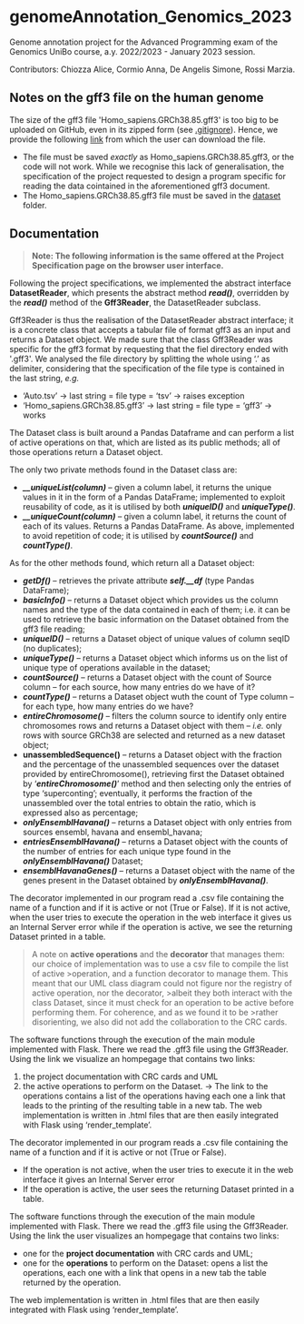 # genomeAnnotation_Genomics_2023

Genome annotation project for the Advanced Programming exam of the Genomics UniBo course, a.y. 2022/2023 - January 2023 session. 

Contributors: Chiozza Alice, Cormio Anna, De Angelis Simone, Rossi Marzia.

## Notes on the gff3 file on the human genome
The size of the gff3 file 'Homo_sapiens.GRCh38.85.gff3' is too big to be uploaded on GitHub, even in its zipped form (see <a href = 'https://github.com/annacormio/genomeAnnotation_Genomics_2023/blob/master/.gitignore' target = '_blank'> .gitignore</a>). Hence, we provide the following <a href='https://drive.google.com/file/d/1P4nYtl_SYNegCbWsoR-syltB84WOyaOp/view' target = '_blank'> link</a> from which the user can download the file.

* The file must be saved <i>exactly</i> as Homo_sapiens.GRCh38.85.gff3, or the code will not work. While we recognise this lack of generalisation, the specification of the project requested to design a program specific for reading the data cointained in the aforementioned gff3 document.
* The Homo_sapiens.GRCh38.85.gff3 file must be saved in the <a href = 'https://github.com/annacormio/genomeAnnotation_Genomics_2023/tree/master/dataset' target="__blank"> dataset</a> folder.

## Documentation

> <b> Note: The following information is the same offered at the Project Specification page on the browser user interface. </b>
 
Following the project specifications, we implemented the abstract interface <b>DatasetReader</b>, which presents the abstract method <i><b>read()</i></b>, overridden by the <i><b>read()</i></b> method of the <b>Gff3Reader</b>, the DatasetReader subclass. 

Gff3Reader is thus the realisation of the DatasetReader abstract interface; it is a concrete class that accepts a tabular file of format gff3 as an input and returns a Dataset object. We made sure that the class Gff3Reader was specific for the gff3 format by requesting that the fiel directory ended with '.gff3'. We analysed the file directory by splitting the whole using ‘.’ as delimiter, considering that the specification of the file type is contained in the last string, <i>e.g.</i> 

* ‘Auto.tsv’ ->  last string = file type = ‘tsv’ -> raises exception
* ‘Homo_sapiens.GRCh38.85.gff3’ -> last string = file type = ‘gff3’ -> works

The Dataset class is built around a Pandas Dataframe and can perform a list of active operations on that, which are listed as its public methods; all of those operations return a Dataset object. 

The only two private methods found in the Dataset class are: 
*	<b><i>__uniqueList(column)</b></i> – given a column label, it returns the unique values in it in the form of a Pandas DataFrame; 
    implemented to exploit reusability of code, as it is utilised by both <i><b>uniqueID()</i></b> and <i><b>uniqueType()</i></b>. 
* <b><i>__uniqueCount(column)</b></i> – given a column label, it returns the count of each of its values. Returns a Pandas DataFrame.
    As above, implemented to avoid repetition of code; it is utilised by <i><b>countSource()</b></i> and <i><b>countType()</i></b>.

As for the other methods found, which return all a Dataset object:

*	<b><i>getDf()</b></i> – retrieves the private attribute <i><b>self.__df</i></b> (type Pandas DataFrame);
*	<b><i>basicInfo()</b></i> – returns a Dataset object which provides us the column names and the type of the data contained in each of them; i.e. it can be used to retrieve the basic information on the Dataset obtained from the gff3 file reading;
*	<b><i>uniqueID()</b></i> – returns a Dataset object of unique values of column seqID (no duplicates);
*	<b><i>uniqueType()</b></i> – returns a Dataset object which informs us on the list of unique type of operations available in the dataset;
*	<b><i>countSource()</b></i> – returns a Dataset object with the count of Source column – for each source, how many entries do we have of it?
*	<b><i>countType()</b></i> – returns a Dataset object wuth the count of Type column – for each type, how many entries do we have? 
*	<b><i>entireChromosome()</b></i> – filters the column source to identify only entire chromosomes rows and returns a Dataset object with them – <i>i.e.</i> only rows with source GRCh38 are selected and returned as a new dataset object;
*	<b>unassembledSequence()</b> – returns a Dataset object with the fraction and the percentage of the unassembled sequences over the dataset provided by entireChromosome(), retrieving first the Dataset obtained by ‘<b><i>entireChromosome()</b></i>’ method and then selecting only the entries of type ‘superconting’; eventually, it performs the fraction of the unassembled over the total entries to obtain the ratio, which is expressed also as percentage;
*	<b><i>onlyEnsemblHavana()</b></i> – returns a Dataset object with only entries from sources ensembl, havana and ensembl_havana;
*	<b><i>entriesEnsemblHavana()</b></i> – returns a Dataset object with the counts of the number of entries for each unique type found in the <i><b>onlyEnsemblHavana()</b></i> Dataset;
*	<b><i>ensemblHavanaGenes()</b></i> – returns a Dataset object with the name of the genes present in the Dataset obtained by <i><b>onlyEnsemblHavana()</b></i>.

The decorator implemented in our program read a .csv file containing the name of a function and if it is active or not (True or False). If it is not active, when the user tries to execute the operation in the web interface it gives us an Internal Server error while if the operation is active, we see the returning Dataset printed in a table.

>A note on <b>active operations</b> and the <b>decorator</b> that manages them: our choice of implementation was to use a csv file to compile the list of active >operation, and a function decorator to manage them. This meant that our UML class diagram could not figure nor the registry of active operation, nor the decorator, >albeit they both interact with the class Dataset, since it must check for an operation to be active before performing them. For coherence, and as we found it to be >rather disorienting, we also did not add the collaboration to the CRC cards.

The software functions through the execution of the main module implemented with Flask. There we read the .gff3 file using the Gff3Reader. Using the link we visualize an hompegage that contains two links: 

1. the project documentation with CRC cards and UML 
2. the active operations to perform on the Dataset. 
-> The link to the operations contains a list of the operations having each one a link that leads to the printing of the resulting table in a new tab. 
The web implementation is written in .html files that are then easily integrated with Flask using ‘render_template’.

The decorator implemented in our program reads a .csv file containing the name of a function and if it is active or not (True or False). 
* If the operation is not active, when the user tries to execute it in the web interface it gives an Internal Server error 
* If the operation is active, the user sees the returning Dataset printed in a table.


The software functions through the execution of the main module implemented with Flask. There we read the .gff3 file using the Gff3Reader. Using the link the user visualizes an hompegage that contains two links: 
* one for the <b>project documentation</b> with CRC cards and UML; 
* one for the <b>operations</b> to perform on the Dataset: opens a list the operations, each one with a link that opens in a new tab the table returned by the operation. 
    
The web implementation is written in .html files that are then easily integrated with Flask using ‘render_template’.
